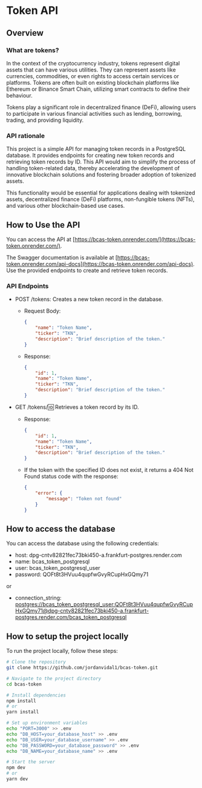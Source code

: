 # Token API

## Overview

### What are tokens?

In the context of the cryptocurrency industry, tokens represent digital assets that can have various utilities. They can represent assets like currencies, commodities, or even rights to access certain services or platforms. Tokens are often built on existing blockchain platforms like Ethereum or Binance Smart Chain, utilizing smart contracts to define their behaviour.

Tokens play a significant role in decentralized finance (DeFi), allowing users to participate in various financial activities such as lending, borrowing, trading, and providing liquidity.

### API rationale

This project is a simple API for managing token records in a PostgreSQL database. It provides endpoints for creating new token records and retrieving token records by ID. This API would aim to simplify the process of handling token-related data, thereby accelerating the development of innovative blockchain solutions and fostering broader adoption of tokenized assets.

This functionality would be essential for applications dealing with tokenized assets, decentralized finance (DeFi) platforms, non-fungible tokens (NFTs), and various other blockchain-based use cases.

## How to Use the API

You can access the API at [https://bcas-token.onrender.com/](https://bcas-token.onrender.com/).

The Swagger documentation is available at [https://bcas-token.onrender.com/api-docs](https://bcas-token.onrender.com/api-docs). Use the provided endpoints to create and retrieve token records.

### API Endpoints

-   POST /tokens: Creates a new token record in the database.

    -   Request Body:
        ```json
        {
            "name": "Token Name",
            "ticker": "TKN",
            "description": "Brief description of the token."
        }
        ```
    -   Response:
        ```json
        {
            "id": 1,
            "name": "Token Name",
            "ticker": "TKN",
            "description": "Brief description of the token."
        }
        ```

-   GET /tokens/:id: Retrieves a token record by its ID.
    -   Response:
        ```json
        {
            "id": 1,
            "name": "Token Name",
            "ticker": "TKN",
            "description": "Brief description of the token."
        }
        ```
    -   If the token with the specified ID does not exist, it returns a 404 Not Found status code with the response:
        ```json
        {
            "error": {
                "message": "Token not found"
            }
        }
        ```

## How to access the database

You can access the database using the following credentials:

-   host: dpg-cntv82821fec73bki450-a.frankfurt-postgres.render.com
-   name: bcas_token_postgresql
-   user: bcas_token_postgresql_user
-   password: QOFt8t3HVuu4qupfwGvyRCupHxGQmy71

or

-   connection_string: [postgres://bcas_token_postgresql_user:QOFt8t3HVuu4qupfwGvyRCupHxGQmy71@dpg-cntv82821fec73bki450-a.frankfurt-postgres.render.com/bcas_token_postgresql](postgres://bcas_token_postgresql_user:QOFt8t3HVuu4qupfwGvyRCupHxGQmy71@dpg-cntv82821fec73bki450-a.frankfurt-postgres.render.com/bcas_token_postgresql)

## How to setup the project locally

To run the project locally, follow these steps:

```bash
# Clone the repository
git clone https://github.com/jordanvidal1/bcas-token.git

# Navigate to the project directory
cd bcas-token

# Install dependencies
npm install
# or
yarn install

# Set up environment variables
echo "PORT=3000" >> .env
echo "DB_HOST=your_database_host" >> .env
echo "DB_USER=your_database_username" >> .env
echo "DB_PASSWORD=your_database_password" >> .env
echo "DB_NAME=your_database_name" >> .env

# Start the server
npm dev
# or
yarn dev
```
